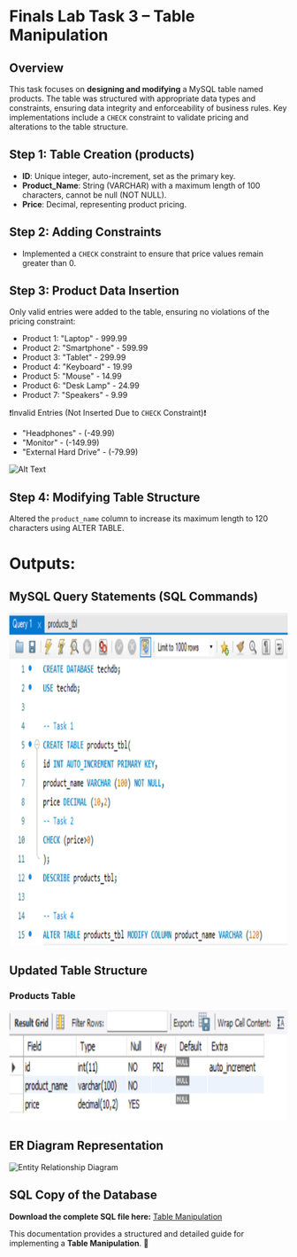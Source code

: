 # Finals Lab Task 3 – Table Manipulation

## Overview
This task focuses on **designing and modifying** a MySQL table named products. The table was structured with appropriate data types and constraints, ensuring data integrity and enforceability of business rules. Key implementations include a `CHECK` constraint to validate pricing and alterations to the table structure.

## Step 1: Table Creation (products)
- **ID**: Unique integer, auto-increment, set as the primary key.
- **Product_Name**: String (VARCHAR) with a maximum length of 100 characters, cannot be null (NOT NULL).
- **Price**: Decimal, representing product pricing.

## Step 2: Adding Constraints
- Implemented a `CHECK` constraint to ensure that price values remain greater than 0.

## Step 3: Product Data Insertion
Only valid entries were added to the table, ensuring no violations of the pricing constraint:
- Product 1: "Laptop" - 999.99
- Product 2: "Smartphone" - 599.99
- Product 3: "Tablet" - 299.99
- Product 4: "Keyboard" - 19.99
- Product 5: "Mouse" - 14.99
- Product 6: "Desk Lamp" - 24.99
- Product 7: "Speakers" - 9.99
  
❗Invalid Entries (Not Inserted Due to `CHECK` Constraint)❗
- "Headphones" - (-49.99)
- "Monitor" - (-149.99)
- "External Hard Drive" - (-79.99)

<img src="images/productstbl" alt="Alt Text" width="225" height="200">

## Step 4: Modifying Table Structure
Altered the `product_name` column to increase its maximum length to 120 characters using ALTER TABLE.

# Outputs:
## MySQL Query Statements (SQL Commands)
<img src="images/querystatementsft3.png" alt="SQL Query Statements" width="600" height="600">

## Updated Table Structure
### Products Table
<img src="images/descproductstbl.png" alt="Products Table Preview" width="600" height="200">

## ER Diagram Representation
<img src="images/erdiagram.png" alt="Entity Relationship Diagram" width="600" height="200">

## SQL Copy of the Database
**Download the complete SQL file here:** [Table Manipulation](https://github.com/angelie2/EDM-Projects-Fajarito/blob/main/rawfile/FInal%20Task%201%20Event%20Management.sql)

This documentation provides a structured and detailed guide for implementing a **Table Manipulation**. 🚀


